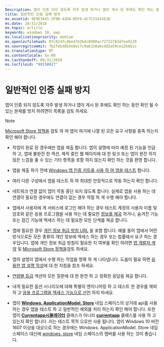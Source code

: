 ```yaml
---
Description: 앱이 인증 되지 않도록 자주 발생 하거나 앱이 게시 된 후에도 확인 하는 동안 확인 될 수 있는 문제를 방지 하려면이 목록을 검토 하세요.
title: 일반적인 인증 실패 방지
ms.assetid: 9E9E3841-2F9B-42D4-B5F8-4C7C31E42E3D
ms.date: 10/31/2018
ms.topic: article
keywords: windows 10, uwp
ms.localizationpriority: medium
ms.openlocfilehash: 07c814fc48e47b2bdc8980ac72732783d7ea9139
ms.sourcegitcommit: 7b2febddb3e8a17c9ab158abcdd2a59ce126661c
ms.translationtype: MT
ms.contentlocale: ko-KR
ms.lasthandoff: 08/31/2020
ms.locfileid: "89158027"
---
```

# <a name="avoid-common-certification-failures"></a>일반적인 인증 실패 방지


앱이 인증 되지 않도록 자주 발생 하거나 앱이 게시 된 후에도 확인 하는 동안 확인 될 수 있는 문제를 방지 하려면이 목록을 검토 하세요.

> [!NOTE]
> [Microsoft Store 정책을](store-policies.md) 검토 하 여 앱이 여기에 나열 된 모든 요구 사항을 충족 하는지 확인 해야 합니다.

-   작업이 완료 된 경우에만 앱을 제출 합니다. 앱의 설명에 따라 예정 된 기능을 언급 하 고, 앱에 불완전 한 섹션, 제작 중인 웹 페이지에 대 한 링크 또는 앱이 완전 하지 않은 느낌을 줄 수 있는 기타 항목을 포함 하지 않는지 확인 하는 것을 환영 합니다.

-   앱을 제출 하기 전에 [Windows 앱 인증 키트를 사용 하 여 앱을 테스트](../debug-test-perf/windows-app-certification-kit.md) 합니다.

-   여러 다른 구성에서 앱을 테스트 하 여 최대한 안정적으로 작동 하는지 확인 합니다.

-   네트워크 연결 없이 앱이 작동 중단 되지 않도록 합니다. 실제로 앱을 사용 하는 데 연결이 필요한 경우에도 연결이 없는 경우 적절 하 게 수행 해야 합니다.

-   앱에서 사용자에 게 서비스에 로그인 해야 하는 경우 테스트 계정의 사용자 이름 및 암호와 같은 응용 프로그램을 사용 하는 데 필요한 [정보를 제공](notes-for-certification.md) 하거나, 숨겨진 기능 또는 잠긴 기능에 액세스 하는 데 필요한 모든 단계를 제공 합니다.

-   앱에 필요한 경우 [개인 정보 취급 방침 URL](enter-app-properties.md#privacy-policy-url) 을 포함 합니다. 예를 들어 앱에서 어떤 방식으로든 모든 종류의 개인 정보에 액세스 하는 경우 또는 법률에서 요구 하는 경우입니다. 앱에 개인 정보 취급 방침이 필요한 지 여부를 확인 하려면 [앱 개발자 계약](/legal/windows/agreements/app-developer-agreement) 및 [Microsoft Store 정책을](store-policies.md)검토 하세요.

-   앱의 설명이 앱에서 수행 하는 작업을 명확 하 게 나타냅니다. 도움이 필요 하면 [유용한 앱 설명 작성](write-a-great-app-description.md)에 대 한 지침을 참조 하세요.

-   [연령별 등급](age-ratings.md) 섹션의 모든 질문에 대 한 완전 하 고 정확한 응답을 제공 합니다.

-   내게 필요한 옵션 시나리오에 대해 특별히 엔지니어링 하 고 테스트 한 경우를 제외 하 고 [응용 프로그램을 액세스 가능으로 선언](product-declarations.md#this-app-has-been-tested-to-meet-accessibility-guidelines) 하지 마세요.

-   앱이 [**Windows. ApplicationModel. Store**](/uwp/api/Windows.ApplicationModel.Store) 네임 스페이스의 상거래 api를 사용 하는 경우 앱을 테스트 하 고 일반적인 예외를 처리 하는지 확인 해야 합니다. 또한 앱이 [**Currentapp시뮬레이터**](/uwp/api/Windows.ApplicationModel.Store.CurrentAppSimulator) 클래스가 아니라 [**currentapp**](/uwp/api/Windows.ApplicationModel.Store.CurrentApp) 클래스를 사용 하 고 있는지 확인 합니다 .이는 테스트 목적 으로만 사용 됩니다. 앱이 Windows 10 버전 1607 이상을 대상으로 하는 경우에는 Windows. ApplicationModel. Store 네임 스페이스 대신에 [windows. store](/uwp/api/windows.services.store) 네임 스페이스의 멤버를 사용 하는 것이 좋습니다.


 

 